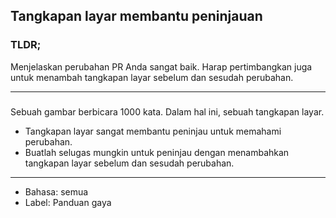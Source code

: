 ## Tangkapan layar membantu peninjauan

### TLDR;

Menjelaskan perubahan PR Anda sangat baik. Harap pertimbangkan juga untuk menambah tangkapan layar sebelum dan sesudah perubahan.

---

### 

Sebuah gambar berbicara 1000 kata. Dalam hal ini, sebuah tangkapan layar.

- Tangkapan layar sangat membantu peninjau untuk memahami perubahan.
- Buatlah selugas mungkin untuk peninjau dengan menambahkan tangkapan layar sebelum dan sesudah perubahan.

---

- Bahasa: semua
- Label: Panduan gaya
